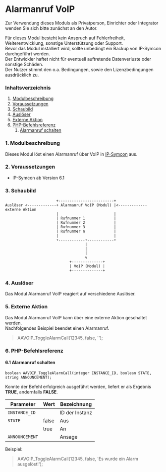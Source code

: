 # Alarmanruf VoIP

Zur Verwendung dieses Moduls als Privatperson, Einrichter oder Integrator wenden Sie sich bitte zunächst an den Autor.

Für dieses Modul besteht kein Anspruch auf Fehlerfreiheit, Weiterentwicklung, sonstige Unterstützung oder Support.  
Bevor das Modul installiert wird, sollte unbedingt ein Backup von IP-Symcon durchgeführt werden.  
Der Entwickler haftet nicht für eventuell auftretende Datenverluste oder sonstige Schäden.  
Der Nutzer stimmt den o.a. Bedingungen, sowie den Lizenzbedingungen ausdrücklich zu.


### Inhaltsverzeichnis

1. [Modulbeschreibung](#1-modulbeschreibung)
2. [Voraussetzungen](#2-voraussetzungen)
3. [Schaubild](#3-schaubild)
4. [Auslöser](#4-auslöser)
5. [Externe Aktion](#5-externe-aktion)
6. [PHP-Befehlsreferenz](#6-php-befehlsreferenz)
    1. [Alarmanruf schalten](#61-Alarmanruf-schalten)


### 1. Modulbeschreibung

Dieses Modul löst einen Alarmanruf über VoIP in [IP-Symcon](https://www.symcon.de) aus.

### 2. Voraussetzungen

- IP-Symcon ab Version 6.1

### 3. Schaubild

```
                       +-------------------------+
Auslöser <-------------+ Alarmanruf VoIP (Modul) |<------------- externe Aktion
                       |                         |
                       | Rufnummer 1             |
                       | Rufnummer 2             |
                       | Rufnummer 3             |
                       | Rufnummer n             |
                       |                         |
                       +------------+------------+
                                    |  
                                    |
                                    |                       
                                    v                    
                             +--------------+               
                             | VoIP (Modul) |
                             +--------------+
```

### 4. Auslöser

Das Modul Alarmanruf VoIP reagiert auf verschiedene Auslöser.  

### 5. Externe Aktion

Das Modul Alarmanruf VoIP kann über eine externe Aktion geschaltet werden.  
Nachfolgendes Beispiel beendet einen Alarmanruf.

> AAVOIP_ToggleAlarmCall(12345, false, '');

### 6. PHP-Befehlsreferenz

#### 6.1 Alarmanruf schalten

```
boolean AAVOIP_ToggleAlarmCall(integer INSTANCE_ID, boolean STATE, string ANNOUNCEMENT);
```

Konnte der Befehl erfolgreich ausgeführt werden, liefert er als Ergebnis **TRUE**, andernfalls **FALSE**.

| Parameter      | Wert  | Bezeichnung    |
|----------------|-------|----------------|
| `INSTANCE_ID`  |       | ID der Instanz |
| `STATE`        | false | Aus            |
|                | true  | An             |
| `ANNOUNCEMENT` |       | Ansage         |

Beispiel:
> AAVOIP_ToggleAlarmCall(12345, false, 'Es wurde ein Alarm ausgelöst!');
